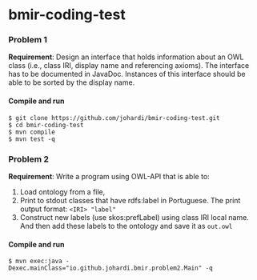 # bmir-coding-test

### Problem 1

**Requirement**: Design an interface that holds information about an OWL class
(i.e., class IRI, display name and referencing axioms). The interface has to be
documented in JavaDoc. Instances of this interface should be able to be sorted
by the display name.

#### Compile and run
```
$ git clone https://github.com/johardi/bmir-coding-test.git
$ cd bmir-coding-test
$ mvn compile
$ mvn test -q
```

### Problem 2

**Requirement**: Write a program using OWL-API that is able to:

1. Load ontology from a file,
2. Print to stdout classes that have rdfs:label in Portuguese. The print output
format: `<IRI> "label"`
3. Construct new labels (use skos:prefLabel) using class IRI local name. And
then add these labels to the ontology and save it as `out.owl`

#### Compile and run
```
$ mvn exec:java -Dexec.mainClass="io.github.johardi.bmir.problem2.Main" -q
```
